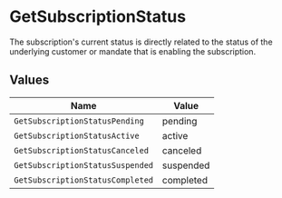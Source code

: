 # GetSubscriptionStatus

The subscription's current status is directly related to the status of the underlying customer or mandate that is
enabling the subscription.


## Values

| Name                             | Value                            |
| -------------------------------- | -------------------------------- |
| `GetSubscriptionStatusPending`   | pending                          |
| `GetSubscriptionStatusActive`    | active                           |
| `GetSubscriptionStatusCanceled`  | canceled                         |
| `GetSubscriptionStatusSuspended` | suspended                        |
| `GetSubscriptionStatusCompleted` | completed                        |